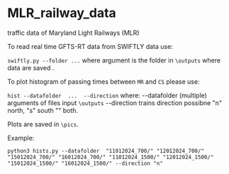 # MLR_railway_data
traffic data of Maryland Light Railways (MLR)


To read real time GFTS-RT data from SWIFTLY data use:

```swiftly.py --folder ...``` where argument is the folder in ```\outputs``` where data are saved .

To plot histogram of passing times between ```MR``` and ```CS``` please use:

```hist --datafolder  ...  --direction``` where: --datafolder (multiple) arguments of files input ```\outputs```
                                                 --direction  trains direction possibne "n" north, "s" south "" both.

Plots are saved in ```\pics```.


Example:

```
python3 hists.py --datafolder  "11012024_700/" "12012024_700/" "15012024_700/" "16012024_700/" "11012024_1500/" "12012024_1500/" "15012024_1500/" "16012024_1500/" --direction "n"
```

